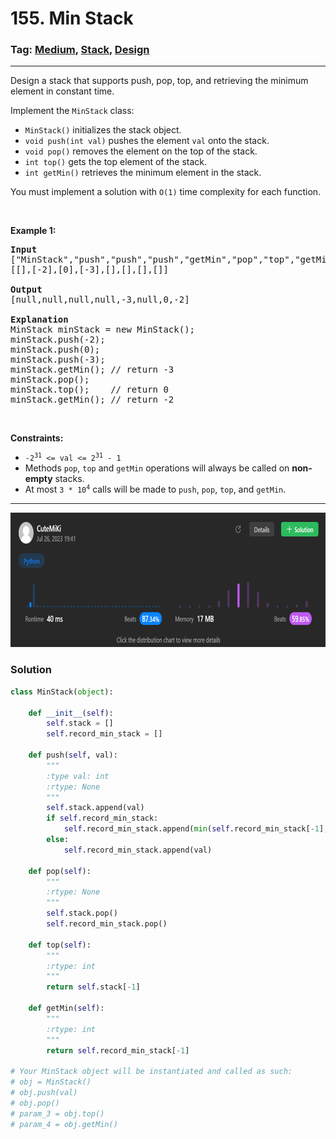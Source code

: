 # 155. Min Stack
### Tag: [Medium](https://github.com/TheOnlyMiki/LeetCode-For-Fun/tree/main#medium-level), [Stack](https://github.com/TheOnlyMiki/LeetCode-For-Fun/tree/main#stack), [Design](https://github.com/TheOnlyMiki/LeetCode-For-Fun/tree/main#design)
---
<div class="px-5 pt-4"><div class="flex"></div><div class="_1l1MA" data-track-load="description_content"><p>Design a stack that supports push, pop, top, and retrieving the minimum element in constant time.</p>

<p>Implement the <code>MinStack</code> class:</p>

<ul>
	<li><code>MinStack()</code> initializes the stack object.</li>
	<li><code>void push(int val)</code> pushes the element <code>val</code> onto the stack.</li>
	<li><code>void pop()</code> removes the element on the top of the stack.</li>
	<li><code>int top()</code> gets the top element of the stack.</li>
	<li><code>int getMin()</code> retrieves the minimum element in the stack.</li>
</ul>

<p>You must implement a solution with <code>O(1)</code> time complexity for each function.</p>

<p>&nbsp;</p>
<p><strong class="example">Example 1:</strong></p>

<pre><strong>Input</strong>
["MinStack","push","push","push","getMin","pop","top","getMin"]
[[],[-2],[0],[-3],[],[],[],[]]

<strong>Output</strong>
[null,null,null,null,-3,null,0,-2]

<strong>Explanation</strong>
MinStack minStack = new MinStack();
minStack.push(-2);
minStack.push(0);
minStack.push(-3);
minStack.getMin(); // return -3
minStack.pop();
minStack.top();    // return 0
minStack.getMin(); // return -2
</pre>

<p>&nbsp;</p>
<p><strong>Constraints:</strong></p>

<ul>
	<li><code>-2<sup>31</sup> &lt;= val &lt;= 2<sup>31</sup> - 1</code></li>
	<li>Methods <code>pop</code>, <code>top</code> and <code>getMin</code> operations will always be called on <strong>non-empty</strong> stacks.</li>
	<li>At most <code>3 * 10<sup>4</sup></code> calls will be made to <code>push</code>, <code>pop</code>, <code>top</code>, and <code>getMin</code>.</li>
</ul>
</div></div>

---
<img src="Submit.png" width="700" height="215" />

### Solution

```python
class MinStack(object):

    def __init__(self):
        self.stack = []
        self.record_min_stack = []

    def push(self, val):
        """
        :type val: int
        :rtype: None
        """
        self.stack.append(val)
        if self.record_min_stack:
            self.record_min_stack.append(min(self.record_min_stack[-1], val))
        else:
            self.record_min_stack.append(val)

    def pop(self):
        """
        :rtype: None
        """
        self.stack.pop()
        self.record_min_stack.pop()

    def top(self):
        """
        :rtype: int
        """
        return self.stack[-1]

    def getMin(self):
        """
        :rtype: int
        """
        return self.record_min_stack[-1]

# Your MinStack object will be instantiated and called as such:
# obj = MinStack()
# obj.push(val)
# obj.pop()
# param_3 = obj.top()
# param_4 = obj.getMin()
```
